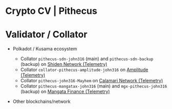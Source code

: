 # Crypto CV | Pithecus

# Validator / Collator
- Polkadot / Kusama ecosystem
    * Collator `pithecus-sdn-john316` (main) and `pithecus-sdn-backup` (backup)  on [Shiden Network (Telemetry)](https://telemetry.polkadot.io/#/0xf1cf9022c7ebb34b162d5b5e34e705a5a740b2d0ecc1009fb89023e62a488108)
    * Collator `collator-pithecus-amplitude-john316` on [Amplitude (Telemetry)](https://telemetry.polkadot.io/#/0xcceae7f3b9947cdb67369c026ef78efa5f34a08fe5808d373c04421ecf4f1aaf) 
    * Collator `pithecus-john316-Mayhem` on [Calamari Network (Telemetry)](https://telemetry.polkadot.io/#/0x4ac80c99289841dd946ef92765bf659a307d39189b3ce374a92b5f0415ee17a1)
    * Collator `pithecus-mangatax-john316` (main) and `mgx-pithecus-john316` (backup) on [Mangata Finance (Telemetry)](https://telemetry.polkadot.io/#/0xd611f22d291c5b7b69f1e105cca03352984c344c4421977efaa4cbdd1834e2aa) 

- Other blockchains/network
